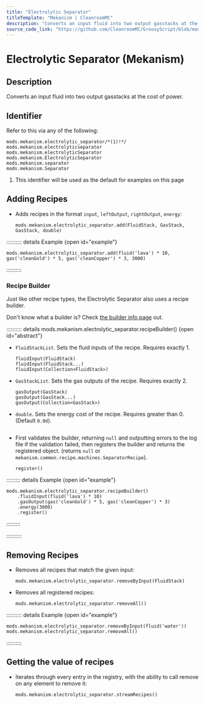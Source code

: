 ```yaml
---
title: "Electrolytic Separator"
titleTemplate: "Mekanism | CleanroomMC"
description: "Converts an input fluid into two output gasstacks at the cost of power."
source_code_link: "https://github.com/CleanroomMC/GroovyScript/blob/master/src/main/java/com/cleanroommc/groovyscript/compat/mods/mekanism/ElectrolyticSeparator.java"
---
```


# Electrolytic Separator (Mekanism)

## Description

Converts an input fluid into two output gasstacks at the cost of power.

## Identifier

Refer to this via any of the following:

```groovy:no-line-numbers {1}
mods.mekanism.electrolytic_separator/*(1)!*/
mods.mekanism.electrolyticseparator
mods.mekanism.electrolyticSeparator
mods.mekanism.ElectrolyticSeparator
mods.mekanism.separator
mods.mekanism.Separator
```

1. This identifier will be used as the default for examples on this page

## Adding Recipes

- Adds recipes in the format `input`, `leftOutput`, `rightOutput`, `energy`:

    ```groovy:no-line-numbers
    mods.mekanism.electrolytic_separator.add(FluidStack, GasStack, GasStack, double)
    ```

:::::::::: details Example {open id="example"}
```groovy:no-line-numbers
mods.mekanism.electrolytic_separator.add(fluid('lava') * 10, gas('cleanGold') * 5, gas('cleanCopper') * 3, 3000)
```

::::::::::

### Recipe Builder

Just like other recipe types, the Electrolytic Separator also uses a recipe builder.

Don't know what a builder is? Check [the builder info page](../../../groovy/builder.md) out.

:::::::::: details mods.mekanism.electrolytic_separator.recipeBuilder() {open id="abstract"}
- `FluidStackList`. Sets the fluid inputs of the recipe. Requires exactly 1.

    ```groovy:no-line-numbers
    fluidInput(FluidStack)
    fluidInput(FluidStack...)
    fluidInput(Collection<FluidStack>)
    ```

- `GasStackList`. Sets the gas outputs of the recipe. Requires exactly 2.

    ```groovy:no-line-numbers
    gasOutput(GasStack)
    gasOutput(GasStack...)
    gasOutput(Collection<GasStack>)
    ```

- `double`. Sets the energy cost of the recipe. Requires greater than 0. (Default `0.0d`).

    ```groovy:no-line-numbers
    ```

- First validates the builder, returning `null` and outputting errors to the log file if the validation failed, then registers the builder and returns the registered object. (returns `null` or `mekanism.common.recipe.machines.SeparatorRecipe`).

    ```groovy:no-line-numbers
    register()
    ```

::::::::: details Example {open id="example"}
```groovy:no-line-numbers
mods.mekanism.electrolytic_separator.recipeBuilder()
    .fluidInput(fluid('lava') * 10)
    .gasOutput(gas('cleanGold') * 5, gas('cleanCopper') * 3)
    .energy(3000)
    .register()
```

:::::::::

::::::::::

## Removing Recipes

- Removes all recipes that match the given input:

    ```groovy:no-line-numbers
    mods.mekanism.electrolytic_separator.removeByInput(FluidStack)
    ```

- Removes all registered recipes:

    ```groovy:no-line-numbers
    mods.mekanism.electrolytic_separator.removeAll()
    ```

:::::::::: details Example {open id="example"}
```groovy:no-line-numbers
mods.mekanism.electrolytic_separator.removeByInput(fluid('water'))
mods.mekanism.electrolytic_separator.removeAll()
```

::::::::::

## Getting the value of recipes

- Iterates through every entry in the registry, with the ability to call remove on any element to remove it:

    ```groovy:no-line-numbers
    mods.mekanism.electrolytic_separator.streamRecipes()
    ```
